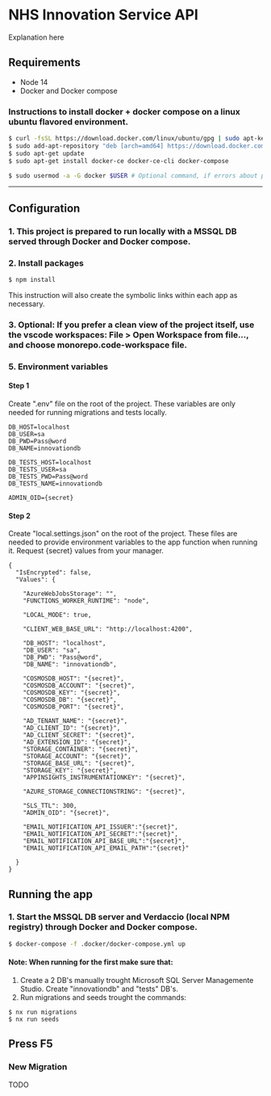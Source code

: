 # NHS Innovation Service API
Explanation here


## Requirements
- Node 14
- Docker and Docker compose

### Instructions to install docker + docker compose on a linux ubuntu flavored environment.
```bash
$ curl -fsSL https://download.docker.com/linux/ubuntu/gpg | sudo apt-key add -
$ sudo add-apt-repository "deb [arch=amd64] https://download.docker.com/linux/ubuntu RELEASE stable" # Check RELEASE in "cat /etc/os-release", UBUNTU_CODENAME
$ sudo apt-get update
$ sudo apt-get install docker-ce docker-ce-cli docker-compose

$ sudo usermod -a -G docker $USER # Optional command, if errors about permissions happens when running commands
```

---

## Configuration
### 1. This project is prepared to run locally with a MSSQL DB served through Docker and Docker compose.
### 2. Install packages
```bash
$ npm install
```
This instruction will also create the symbolic links within each app as necessary.

### 3. Optional: If you prefer a clean view of the project itself, use the vscode workspaces: File > Open Workspace from file..., and choose monorepo.code-workspace file.



### 5. Environment variables
#### **Step 1**

Create ".env" file on the root of the project. These variables are only needed for running migrations and tests locally.
```
DB_HOST=localhost
DB_USER=sa
DB_PWD=Pass@word
DB_NAME=innovationdb

DB_TESTS_HOST=localhost
DB_TESTS_USER=sa
DB_TESTS_PWD=Pass@word
DB_TESTS_NAME=innovationdb

ADMIN_OID={secret}
```

#### **Step 2**
Create "local.settings.json" on the root of the project.
These files are needed to provide environment variables to the app function when running it. Request {secret} values from your manager.
```
{
  "IsEncrypted": false,
  "Values": {

    "AzureWebJobsStorage": "",
    "FUNCTIONS_WORKER_RUNTIME": "node",

    "LOCAL_MODE": true,

    "CLIENT_WEB_BASE_URL": "http://localhost:4200",

    "DB_HOST": "localhost",
    "DB_USER": "sa",
    "DB_PWD": "Pass@word",
    "DB_NAME": "innovationdb",

    "COSMOSDB_HOST": "{secret}",
    "COSMOSDB_ACCOUNT": "{secret}",
    "COSMOSDB_KEY": "{secret}",
    "COSMOSDB_DB": "{secret}",
    "COSMOSDB_PORT": "{secret}",

    "AD_TENANT_NAME": "{secret}",
    "AD_CLIENT_ID": "{secret}",
    "AD_CLIENT_SECRET": "{secret}",
    "AD_EXTENSION_ID": "{secret}",
    "STORAGE_CONTAINER": "{secret}",
    "STORAGE_ACCOUNT": "{secret}",
    "STORAGE_BASE_URL": "{secret}",
    "STORAGE_KEY": "{secret}",
    "APPINSIGHTS_INSTRUMENTATIONKEY": "{secret}",

    "AZURE_STORAGE_CONNECTIONSTRING": "{secret}",

    "SLS_TTL": 300,
    "ADMIN_OID": "{secret}",

    "EMAIL_NOTIFICATION_API_ISSUER":"{secret}",
    "EMAIL_NOTIFICATION_API_SECRET":"{secret}",
    "EMAIL_NOTIFICATION_API_BASE_URL":"{secret}",
    "EMAIL_NOTIFICATION_API_EMAIL_PATH":"{secret}"

  }
}
```

## Running the app
### 1. Start the MSSQL DB server and Verdaccio (local NPM registry) through Docker and Docker compose.
```bash
$ docker-compose -f .docker/docker-compose.yml up
```
#### **Note: When running for the first make sure that:**
1. Create a 2 DB's manually trought Microsoft SQL Server Managemente Studio. Create "innovationdb" and "tests" DB's.
2. Run migrations and seeds trought the commands:
```
$ nx run migrations
$ nx run seeds
```

Press F5
---


### New Migration
TODO

